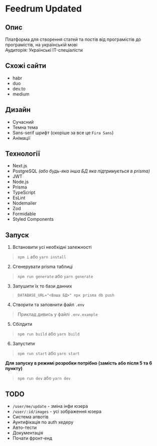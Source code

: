 # Feedrum Updated #

## Опис ##
Платформа для створення статей та постів від програмістів до програмістів, на українській мові  
Аудиторія: Українські IT-спеціалісти 

## Схожі сайти ##
 * habr
 * duo
 * dev.to
 * medium

## Дизайн ##
 * Сучасний
 * Темна тема
 * Sans-serif шрифт (скоріше за все це `Fira Sans`)
 * Анімації

## Технології ##
 * Next.js 
 * PostgreSQL *(або будь-яка інша БД яка підтримується в prisma)*
 * JWT
 * Node.js
 * Prisma
 * TypeScript
 * EsLint
 * Nodemailer
 * Zod
 * Formidable
 * Styled Components

## Запуск ##
1. Встановити усі необхідні залежності
> `npm i` або `yarn install`

2. Сгенерувати prisma таблиці 
> `npm run generate` або `yarn generate`

3. Запушити їх то бази данних
> `DATABASE_URL="<Ваша БД>" npx prisma db push`

4. Створити та заповнити файл `.env` 
> Приклад дивись у файлі `.env.example`

5. Сбілдити
> `npm run build` або `yarn build`

6. Запустити
> `npm run start` або `yarn start`

**Для запуску в режимі розробки потрібно (замість або після 5 та 6 пункту)**
> `npm run dev` або `yarn dev`


## TODO
 * `/user/me/update` - зміна інфи юзера
 * `/user/:id/images` - усі зображення юзера
 * Система апвотів
 * Аунтифікація по auth хедеру
 * Авто-тести
 * Документація
 * Почати фронт-енд